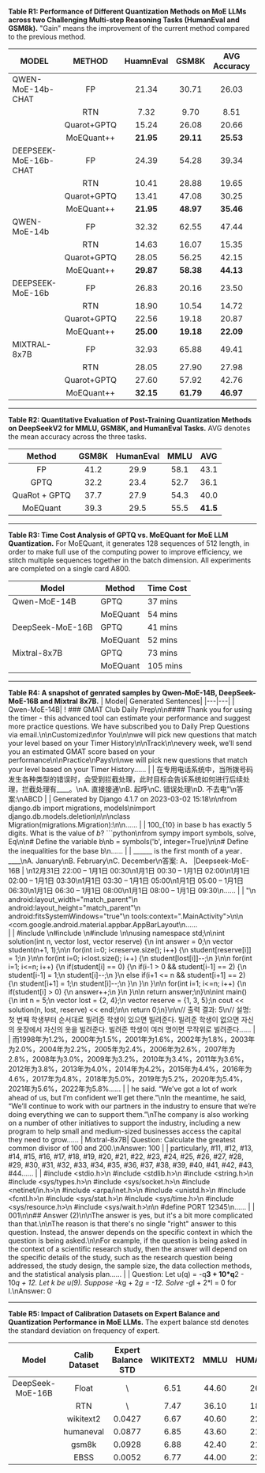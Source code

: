 **Table R1: Performance of Different Quantization Methods on MoE LLMs across two  Challenging Multi-step Reasoning Tasks (HumanEval and GSM8k).** "Gain" means the improvement of the current method compared to the previous method. 

| MODEL                 |   METHOD    | HuamnEval |   GSM8K   | AVG Accuracy  |  Gain  |
| --------------------- | :---------: | :-------: | :-------: | :-------: | :----: |
| QWEN-MoE-14b-CHAT     |     FP      |   21.34   |   30.71   |   26.03   |   -    |
|                       |     RTN     |   7.32    |   9.70    |   8.51    |   -    |
|                       | Quarot+GPTQ |   15.24   |   26.08   |   20.66   |   -    |
|                       | MoEQuant++  | **21.95** | **29.11** | **25.53** | 23.57% |
| DEEPSEEK-MoE-16b-CHAT |     FP      |   24.39   |   54.28   |   39.34   |   -    |
|                       |     RTN     |   10.41   |   28.88   |   19.65   |   -    |
|                       | Quarot+GPTQ |   13.41   |   47.08   |   30.25   |   -    |
|                       | MoEQuant++  | **21.95** | **48.97** | **35.46** | 17.22% |
| QWEN-MoE-14b          |     FP      |   32.32   |   62.55   |   47.44   |   -    |
|                       |     RTN     |   14.63   |   16.07   |   15.35   |   -    |
|                       | Quarot+GPTQ |   28.05   |   56.25   |   42.15   |   -    |
|                       | MoEQuant++  | **29.87** | **58.38** | **44.13** | 4.69%  |
| DEEPSEEK-MoE-16b      |     FP      |   26.83   |   20.16   |   23.50   |   -    |
|                       |     RTN     |   18.90   |   10.54   |   14.72   |   -    |
|                       | Quarot+GPTQ |   22.56   |   19.18   |   20.87   |   -    |
|                       | MoEQuant++  | **25.00** | **19.18** | **22.09** | 5.85%  |
| MIXTRAL-8x7B          |     FP      |   32.93   |   65.88   |   49.41   |   -    |
|                       |     RTN     |   28.05   |   27.90   |   27.98   |   -    |
|                       | Quarot+GPTQ |   27.60   |   57.92   |   42.76   |   -    |
|                       | MoEQuant++  | **32.15** | **61.79** | **46.97** | 9.84%  |


---

**Table R2: Quantitative Evaluation of Post-Training Quantization Methods on DeepSeekV2 for MMLU, GSM8K, and HumanEval Tasks.** AVG denotes the mean accuracy across the three tasks.

|    Method     | GSM8K | HumanEval | MMLU | AVG  |
| :-----------: | :---: | :-------: | :--: | ---- |
|      FP       | 41.2  |   29.9    | 58.1 | 43.1 |
|     GPTQ      | 32.2  |   23.4    | 52.7 | 36.1 |
| QuaRot + GPTQ | 37.7  |   27.9    | 54.3 | 40.0 |
|   MoEQuant    | 39.3  |   29.5    | 55.5 | **41.5** |

---

**Table R3: Time Cost Analysis of GPTQ vs. MoEQuant for MoE LLM Quantization.** For MoEQuant, it generates 128 sequences of 512 length, in order to make full use of the computing power to improve efficiency, we stitch multiple sequences together in the batch dimension. All experiments are completed on a single card A800.

| Model            | Method   | Time Cost |
| ---------------- | -------- | --------- |
| Qwen-MoE-14B     | GPTQ     |   37 mins  |
|                  | MoEQuant |   54 mins  |
| DeepSeek-MoE-16B | GPTQ     |   41 mins  |
|                  | MoEQuant |   52 mins  | 
| Mixtral-8x7B     | GPTQ     |   73 mins  |
|                  | MoEQuant |   105 mins  |

---

**Table R4: A snapshot of genrated samples by Qwen-MoE-14B, DeepSeek-MoE-16B and Mixtral 8x7B.**
| Model| Generated Sentences|
|---|---|
| Qwen-MoE-14B| ! ### GMAT Club Daily Prep\n\n#### Thank you for using the timer - this advanced tool can estimate your performance and suggest more practice questions. We have subscribed you to Daily Prep Questions via email.\n\nCustomized\nfor You\n\nwe will pick new questions that match your level based on your Timer History\n\nTrack\n\nevery week, we’ll send you an estimated GMAT score based on your performance\n\nPractice\nPays\n\nwe will pick new questions that match your level based on your Timer History......
| | 在专用电话系统中，当所拨号码发生各种类型的错误时，会受到拦截处理，此时目标会告诉系统如何进行后续处理，拦截处理有____。\nA. 直接接通\nB. 起呼\nC. 错误处理\nD. 不去电"\n答案:\nABCD
| | Generated by Django 4.1.7 on 2023-03-02 15:18\n\nfrom django.db import migrations, models\nimport django.db.models.deletion\n\n\nclass Migration(migrations.Migration):\n\n......
| | 100_{10} in base b has exactly 5 digits. What is the value of $b$? ```python\nfrom sympy import symbols, solve, Eq\n\n# Define the variable b\nb = symbols('b', integer=True)\n\n# Define the inequalities for the base b\n......
| | ______ is the first month of a year．____\nA. January\nB. February\nC. December\n答案: A．
|Deepseek-MoE-16B | \n12月31日 22:00 – 1月1日 00:30\n1月1日 00:30 – 1月1日 02:00\n1月1日 02:00 – 1月1日 03:30\n1月1日 03:30 – 1月1日 05:00\n1月1日 05:00 – 1月1日 06:30\n1月1日 06:30 – 1月1日 08:00\n1月1日 08:00 – 1月1日 09:30\n......
| | "\n    android:layout_width="match_parent"\n    android:layout_height="match_parent"\n    android:fitsSystemWindows="true"\n    tools:context=".MainActivity">\n\n    <com.google.android.material.appbar.AppBarLayout\n......     
| | #include <string>\n#include <vector>\n#include <algorithm>\n\nusing namespace std;\n\nint solution(int n, vector<int> lost, vector<int> reserve) {\n    int answer = 0;\n    vector<int> student(n+1, 1);\n\n    for(int i=0; i<reserve.size(); i++) {\n        student[reserve[i]] = 1;\n    }\n\n    for(int i=0; i<lost.size(); i++) {\n        student[lost[i]]--;\n    }\n\n    for(int i=1; i<=n; i++) {\n        if(student[i] == 0) {\n            if(i-1 > 0 && student[i-1] == 2) {\n                student[i-1] = 1;\n                student[i]--;\n            }\n            else if(i+1 <= n && student[i+1] == 2) {\n                student[i+1] = 1;\n                student[i]--;\n            }\n        }\n    }\n\n    for(int i=1; i<=n; i++) {\n        if(student[i] > 0) {\n            answer++;\n        }\n    }\n\n    return answer;\n}\n\nint main() {\n    int n = 5;\n    vector<int> lost = {2, 4};\n    vector<int> reserve = {1, 3, 5};\n    cout << solution(n, lost, reserve) << endl;\n\n    return 0;\n}\n\n// 출력 결과: 5\n// 설명: 첫 번째 학생부터 순서대로 빌려준 학생이 있으면 빌려준다. 빌려준 학생이 없으면 자신의 옷장에서 자신의 옷을 빌려준다. 빌려준 학생이 여러 명이면 무작위로 빌려준다......
| | 而1998年为1.2%，2000年为1.5%，2001年为1.6%，2002年为1.8%，2003年为2.0%，2004年为2.2%，2005年为2.4%，2006年为2.6%，2007年为2.8%，2008年为3.0%，2009年为3.2%，2010年为3.4%，2011年为3.6%，2012年为3.8%，2013年为4.0%，2014年为4.2%，2015年为4.4%，2016年为4.6%，2017年为4.8%，2018年为5.0%，2019年为5.2%，2020年为5.4%，2021年为5.6%，2022年为5.8%......
| | he said. “We’ve got a lot of work ahead of us, but I’m confident we’ll get there.”\nIn the meantime, he said, “We’ll continue to work with our partners in the industry to ensure that we’re doing everything we can to support them.”\nThe company is also working on a number of other initiatives to support the industry, including a new program to help small and medium-sized businesses access the capital they need to grow......
| Mixtral-8x7B| Question: Calculate the greatest common divisor of 100 and 200.\nAnswer: 100
| | particularly, #11, #12, #13, #14, #15, #16, #17, #18, #19, #20, #21, #22, #23, #24, #25, #26, #27, #28, #29, #30, #31, #32, #33, #34, #35, #36, #37, #38, #39, #40, #41, #42, #43, #44......
| | #include <stdio.h>\n #include <stdlib.h>\n #include <string.h>\n #include <sys/types.h>\n #include <sys/socket.h>\n #include <netinet/in.h>\n #include <arpa/inet.h>\n #include <unistd.h>\n #include <fcntl.h>\n #include <sys/stat.h>\n #include <sys/time.h>\n #include <sys/resource.h>\n #include <sys/wait.h>\n\n #define PORT 12345\n......
| | 001\n\n## Answer (2)\n\nThe answer is yes, but it\'s a bit more complicated than that.\n\nThe reason is that there\'s no single "right" answer to this question. Instead, the answer depends on the specific context in which the question is being asked.\n\nFor example, if the question is being asked in the context of a scientific research study, then the answer will depend on the specific details of the study, such as the research question being addressed, the study design, the sample size, the data collection methods, and the statistical analysis plan......
| | Question: Let u(q) = -q**3 + 10*q**2 - 10*q + 12. Let k be u(9). Suppose -k*g + 2*g = -12. Solve -g*l + 2*l = 0 for l.\nAnswer: 0


---

**Table R5: Impact of Calibration Datasets on Expert Balance and Quantization Performance in MoE LLMs.** The expert balance std denotes the standard deviation on frequency of expert.

| Model | Calib Dataset | Expert Balance STD  | WIKITEXT2 | MMLU | HUMANEVAL | GSM8K | BOOLQ| HELLASWAG | OPENBOOKQA | MATHQA |  AVG Accuracy | 
| :--------------: | :---: | :---: | :---: | :---: | :---: | :---: | :---: | :---: | :---: | :---: | :---: |
| DeepSeek-MoE-16B | Float |   \    | 6.51 | 44.60 | 26.83 | 20.16 | 72.72|58.06|32.20|31.49|40.86|
|                  | RTN   |   \    | 7.47 | 36.10 | 18.90 | 10.54 |70.21|55.76|30.60|28.87|35.85|
|                  | wikitext2 | 0.0427 | 6.67 | 40.60 | 22.56 | 19.18 | 72.17|57.03|30.60|30.95|39.01|
|                  | humaneval | 0.0877 | 6.85 | 43.60 | 21.34 | 15.39 | 73.79|56.91|30.80|30.48|38.90|
|                  | gsm8k     | 0.0928 | 6.88 | 42.40 | 21.65 | 16.59 | 73.57|57.01|30.20|30.72|38.88|
|                  | EBSS      | 0.0052 | 6.77 | 44.00 | 23.78 | 18.19 | 73.24|57.21|31.80|30.92|**39.87**|


